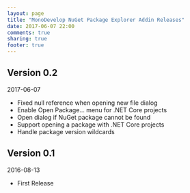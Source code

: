```yaml
---
layout: page
title: "MonoDevelop NuGet Package Explorer Addin Releases"
date: 2017-06-07 22:00
comments: true
sharing: true
footer: true
---
```


## Version 0.2

2017-06-07

 * Fixed null reference when opening new file dialog
 * Enable Open Package... menu for .NET Core projects
 * Open dialog if NuGet package cannot be found
 * Support opening a package with .NET Core projects
 * Handle package version wildcards

## Version 0.1

2016-08-13

 * First Release
 